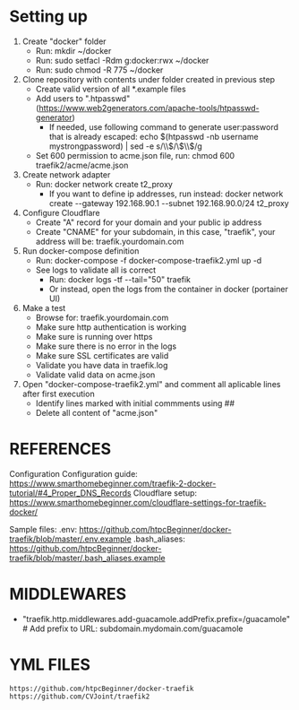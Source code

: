 # Setting up 

1) Create "docker" folder
    - Run: mkdir ~/docker
    - Run: sudo setfacl -Rdm g:docker:rwx ~/docker
    - Run: sudo chmod -R 775 ~/docker
2) Clone repository with contents under folder created in previous step
    - Create valid version of all *.example files
    - Add users to ".htpasswd" (https://www.web2generators.com/apache-tools/htpasswd-generator)
        - If needed, use following command to generate user:password that is already escaped: echo $(htpasswd -nb username mystrongpassword) | sed -e s/\\$/\\$\\$/g
    - Set 600 permission to acme.json file, run: chmod 600 traefik2/acme/acme.json
3) Create network adapter
    - Run: docker network create t2_proxy
        - If you want to define ip addresses, run instead: docker network create --gateway 192.168.90.1 --subnet 192.168.90.0/24 t2_proxy
4) Configure Cloudflare
    - Create "A" record for your domain and your public ip address
    - Create "CNAME" for your subdomain, in this case, "traefik", your address will be: traefik.yourdomain.com
5) Run docker-compose definition
    - Run: docker-compose -f docker-compose-traefik2.yml up -d
    - See logs to validate all is correct
        - Run: docker logs -tf --tail="50" traefik
        - Or instead, open the logs from the container in docker (portainer UI)
6) Make a test
    - Browse for: traefik.yourdomain.com
    - Make sure http authentication is working
    - Make sure is running over https
    - Make sure there is no error in the logs
    - Make sure SSL certificates are valid
    - Validate you have data in traefik.log
    - Validate valid data on acme.json
7) Open "docker-compose-traefik2.yml" and comment all aplicable lines after first execution
    - Identify lines marked with initial commments using ##
    - Delete all content of "acme.json"

# REFERENCES

Configuration
    Configuration guide: https://www.smarthomebeginner.com/traefik-2-docker-tutorial/#4_Proper_DNS_Records
    Cloudflare setup: https://www.smarthomebeginner.com/cloudflare-settings-for-traefik-docker/

Sample files: 
    .env: https://github.com/htpcBeginner/docker-traefik/blob/master/.env.example
    .bash_aliases: https://github.com/htpcBeginner/docker-traefik/blob/master/.bash_aliases.example

# MIDDLEWARES

- "traefik.http.middlewares.add-guacamole.addPrefix.prefix=/guacamole" # Add prefix to URL: subdomain.mydomain.com/guacamole

# YML FILES

    https://github.com/htpcBeginner/docker-traefik
    https://github.com/CVJoint/traefik2
    